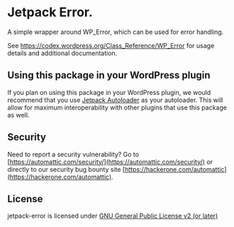 # Jetpack Error.

A simple wrapper around WP_Error, which can be used for error handling.

See https://codex.wordpress.org/Class_Reference/WP_Error for usage details and additional documentation.

## Using this package in your WordPress plugin

If you plan on using this package in your WordPress plugin, we would recommend that you use [Jetpack Autoloader](https://packagist.org/packages/automattic/jetpack-autoloader) as your autoloader. This will allow for maximum interoperability with other plugins that use this package as well.

## Security

Need to report a security vulnerability? Go to [https://automattic.com/security/](https://automattic.com/security/) or directly to our security bug bounty site [https://hackerone.com/automattic](https://hackerone.com/automattic).

## License

jetpack-error is licensed under [GNU General Public License v2 (or later)](./LICENSE.txt)
